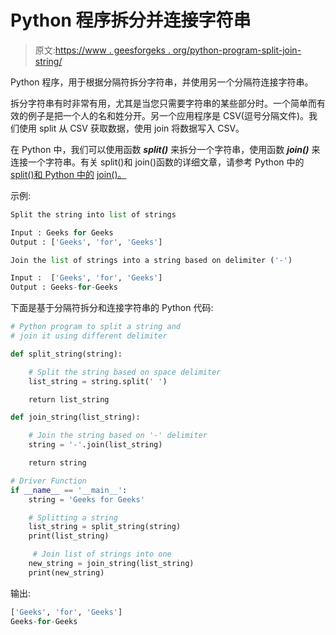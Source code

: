 # Python 程序拆分并连接字符串

> 原文:[https://www . geesforgeks . org/python-program-split-join-string/](https://www.geeksforgeeks.org/python-program-split-join-string/)

Python 程序，用于根据分隔符拆分字符串，并使用另一个分隔符连接字符串。

拆分字符串有时非常有用，尤其是当您只需要字符串的某些部分时。一个简单而有效的例子是把一个人的名和姓分开。另一个应用程序是 CSV(逗号分隔文件)。我们使用 split 从 CSV 获取数据，使用 join 将数据写入 CSV。

在 Python 中，我们可以使用函数 ***split()*** 来拆分一个字符串，使用函数 ***join()*** 来连接一个字符串。有关 split()和 join()函数的详细文章，请参考 Python 中的 [split()和 Python 中的](https://www.geeksforgeeks.org/python-string-split/) [join()。](https://www.geeksforgeeks.org/join-function-python/)

示例:

```py
Split the string into list of strings

Input : Geeks for Geeks
Output : ['Geeks', 'for', 'Geeks']

Join the list of strings into a string based on delimiter ('-')

Input :  ['Geeks', 'for', 'Geeks']
Output : Geeks-for-Geeks

```

下面是基于分隔符拆分和连接字符串的 Python 代码:

```py
# Python program to split a string and  
# join it using different delimiter

def split_string(string):

    # Split the string based on space delimiter
    list_string = string.split(' ')

    return list_string

def join_string(list_string):

    # Join the string based on '-' delimiter
    string = '-'.join(list_string)

    return string

# Driver Function
if __name__ == '__main__':
    string = 'Geeks for Geeks'

    # Splitting a string
    list_string = split_string(string)
    print(list_string)

     # Join list of strings into one
    new_string = join_string(list_string)
    print(new_string)
```

输出:

```py
['Geeks', 'for', 'Geeks']
Geeks-for-Geeks

```